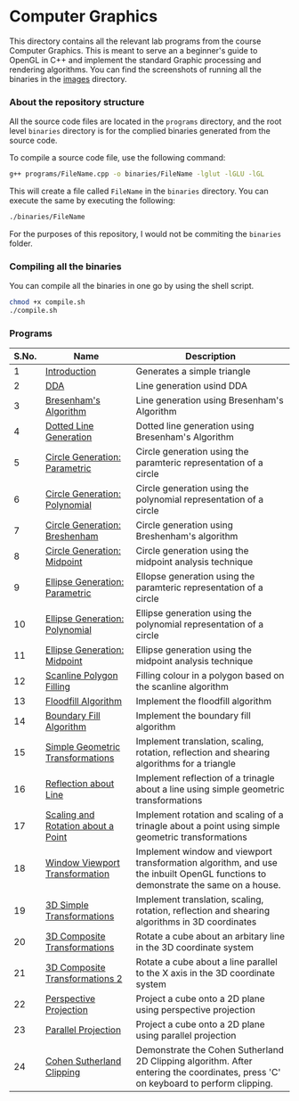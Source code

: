 # Computer Graphics

This directory contains all the relevant lab programs from the course Computer Graphics. This is meant to serve an a beginner's guide to OpenGL in C++ and implement the standard Graphic processing and rendering algorithms. You can find the screenshots of running all the binaries in the [images](./images/) directory.

### About the repository structure

All the source code files are located in the `programs` directory, and the root level `binaries` directory is for the complied binaries generated from the source code.

To compile a source code file, use the following command:

```bash
g++ programs/FileName.cpp -o binaries/FileName -lglut -lGLU -lGL
```

This will create a file called `FileName` in the `binaries` directory. You can execute the same by executing the following:

```bash
./binaries/FileName
```

For the purposes of this repository, I would not be commiting the `binaries` folder.

### Compiling all the binaries

You can compile all the binaries in one go by using the shell script.

```bash
chmod +x compile.sh
./compile.sh
```

### Programs

| S.No. | Name                                                                                    | Description                                                                                                                        |
| ----- | --------------------------------------------------------------------------------------- | ---------------------------------------------------------------------------------------------------------------------------------- |
| 1     | [Introduction](./programs/01-Intro.cpp)                                                 | Generates a simple triangle                                                                                                        |
| 2     | [DDA](./programs/02-LineUsingDDA.cpp)                                                   | Line generation usind DDA                                                                                                          |
| 3     | [Bresenham's Algorithm](./programs/03-Bresenham.cpp)                                    | Line generation using Bresenham's Algorithm                                                                                        |
| 4     | [Dotted Line Generation](./programs/04-DashedLine.cpp)                                  | Dotted line generation using Bresenham's Algorithm                                                                                 |
| 5     | [Circle Generation: Parametric](./programs/05-CircleParametric.cpp)                     | Circle generation using the paramteric representation of a circle                                                                  |
| 6     | [Circle Generation: Polynomial](./programs/06-CirclePolynomial.cpp)                     | Circle generation using the polynomial representation of a circle                                                                  |
| 7     | [Circle Generation: Breshenham](./programs/07-CircleBreshenham.cpp)                     | Circle generation using Breshenham's algorithm                                                                                     |
| 8     | [Circle Generation: Midpoint](./programs/08-CircleMidpoint.cpp)                         | Circle generation using the midpoint analysis technique                                                                            |
| 9     | [Ellipse Generation: Parametric](./programs/09-EllipseParametric.cpp)                   | Ellopse generation using the paramteric representation of a circle                                                                 |
| 10    | [Ellipse Generation: Polynomial](./programs/10-EllipsePolynomial.cpp)                   | Ellipse generation using the polynomial representation of a circle                                                                 |
| 11    | [Ellipse Generation: Midpoint](./programs/11-EllipseMidpoint.cpp)                       | Ellipse generation using the midpoint analysis technique                                                                           |
| 12    | [Scanline Polygon Filling](./programs/12-ScanlinePolygon.cpp)                           | Filling colour in a polygon based on the scanline algorithm                                                                        |
| 13    | [Floodfill Algorithm](./programs/13-Floodfill.cpp)                                      | Implement the floodfill algorithm                                                                                                  |
| 14    | [Boundary Fill Algorithm](./programs/14-BoundaryFill.cpp)                               | Implement the boundary fill algorithm                                                                                              |
| 15    | [Simple Geometric Transformations](./programs/15-SimpleTransformations.cpp)             | Implement translation, scaling, rotation, reflection and shearing algorithms for a triangle                                        |
| 16    | [Reflection about Line](./programs/16-ReflectAboutLine.cpp)                             | Implement reflection of a trinagle about a line using simple geometric transformations                                             |
| 17    | [Scaling and Rotation about a Point](./programs/17-ScaleAndRotateAboutPoint%20copy.cpp) | Implement rotation and scaling of a trinagle about a point using simple geometric transformations                                  |
| 18    | [Window Viewport Transformation](./programs/18-WindowViewportTransformation.cpp)        | Implement window and viewport transformation algorithm, and use the inbuilt OpenGL functions to demonstrate the same on a house.   |
| 19    | [3D Simple Transformations](./programs/19-3DTransformations.cpp)                        | Implement translation, scaling, rotation, reflection and shearing algorithms in 3D coordinates                                     |
| 20    | [3D Composite Transformations](./programs/20-3DReflectAboutLine.cpp)                    | Rotate a cube about an arbitary line in the 3D coordinate system                                                                   |
| 21    | [3D Composite Transformations 2](./programs/21-ReflectAboutLineParallelToXAxis.cpp)     | Rotate a cube about a line parallel to the X axis in the 3D coordinate system                                                      |
| 22    | [Perspective Projection](./programs/22-PerspectiveProjection.cpp)                       | Project a cube onto a 2D plane using perspective projection                                                                        |
| 23    | [Parallel Projection](./programs/22-PerspectiveProjection.cpp)                          | Project a cube onto a 2D plane using parallel projection                                                                           |
| 24    | [Cohen Sutherland Clipping](./programs/24-CohenSutherland.cpp)                          | Demonstrate the Cohen Sutherland 2D Clipping algorithm. After entering the coordinates, press 'C' on keyboard to perform clipping. |
